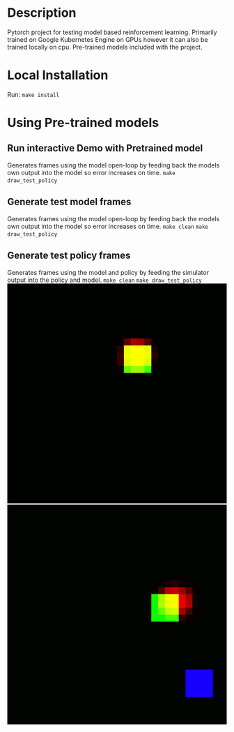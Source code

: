 # Description 
Pytorch project for testing model based reinforcement learning.
Primarily trained on Google Kubernetes Engine on GPUs however it can
also be trained locally on cpu.
Pre-trained models included with the project.
# Local Installation
Run: `make install`
# Using Pre-trained models
## Run interactive Demo with Pretrained model
Generates frames using the model open-loop by feeding back the models own output into the model so error increases on time.
`make draw_test_policy`
## Generate test model frames
Generates frames using the model open-loop by feeding back the models own output into the model so error increases on time.
`make clean`
`make draw_test_policy`
## Generate test policy frames
Generates frames using the model and policy by feeding the simulator output into the policy and model.
`make clean`
`make draw_test_policy`
![](gif/model.gif)
![](gif/policy.gif)
